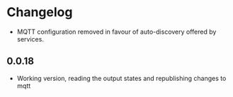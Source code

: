 # Changelog

* MQTT configuration removed in favour of auto-discovery offered by services.

## 0.0.18

* Working version, reading the output states and republishing changes to mqtt
